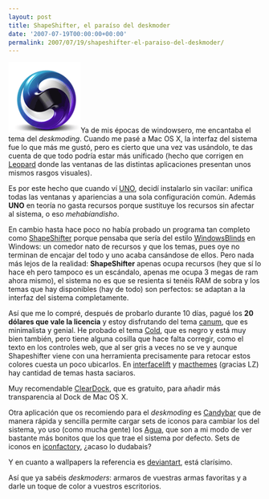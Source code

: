 ```yaml
---
layout: post
title: ShapeShifter, el paraíso del deskmoder
date: '2007-07-19T00:00:00+00:00'
permalink: 2007/07/19/shapeshifter-el-paraiso-del-deskmoder/
---
```

<img src='/assets/zz6c0cad14.png' alt='shapeshifter 2.4' class="derecha" />Ya de mis épocas de windowsero, me encantaba el tema del <em>deskmoding</em>. Cuando me pasé a Mac OS X, la interfaz del sistema fue lo que más me gustó, pero es cierto que una vez vas usándolo, te das cuenta de que todo podría estar más unificado (hecho que corrigen en <a href="http://www.apple.com/macosx/leopard/">Leopard</a> donde las ventanas de las distintas aplicaciones presentan unos mismos rasgos visuales). 

Es por este hecho que cuando ví <a href="http://gui.interacto.net/">UNO</a>, decidí instalarlo sin vacilar: unifica todas las ventanas y apariencias a una sola configuración común. Además <strong>UNO</strong> en teoría no gasta recursos porque sustituye los recursos sin afectar al sistema, o eso <em>mehabíandisho</em>. 

En cambio hasta hace poco no había probado un programa tan completo como <a href="http://unsanity.com/haxies/shapeshifter">ShapeShifter</a> porque pensaba que sería del estilo <a href="http://www.stardock.com/products/windowblinds/">WindowsBlinds</a> en Windows: un comedor nato de recursos y que los temas, pues oye no terminan de encajar del todo y uno acaba cansándose de ellos. Pero nada más lejos de la realidad: <strong>ShapeShifter</strong> apenas ocupa recursos (hey que sí lo hace eh pero tampoco es un escándalo, apenas me ocupa 3 megas de ram ahora mismo), el sistema no es que se resienta si tenéis RAM de sobra y los temas que hay disponibles (hay de todo) son perfectos: se adaptan a la interfaz del sistema completamente.

Así que me lo compré, después de probarlo durante 10 días, pagué los <strong>20 dólares que vale la licencia</strong> y estoy disfrutando del tema <a href="http://macthemes2.net/2007/07/08/theme-review-canum/">canum</a>, que es minimalista y genial. He probado el tema <a href="http://interfacelift.com/themes-mac/details.php?id=168">Cold</a>, que es negro y está muy bien también, pero tiene alguna cosilla que hace falta corregir, como el texto en los controles web, que al ser gris a veces no se ve y aunque Shapeshifter viene con una herramienta precisamente para retocar estos colores cuesta un poco ubicarlos. En <a href="http://interfacelift.com/themes-mac/">interfacelift</a> y <a href="http://macthemes2.net/">macthemes</a> (gracias LZ) hay cantidad de temas hasta saciaros.

Muy recomendable <a href="http://unsanity.com/haxies/cleardock">ClearDock</a>, que es gratuito, para añadir más transparencia al Dock de Mac OS X.

Otra aplicación que os recomiendo para el <em>deskmoding</em> es <a href="http://www.panic.com/candybar/">Candybar</a> que de manera rápida y sencilla permite cargar sets de iconos para cambiar los del sistema, yo uso (como mucha gente) los <a href="http://iconfactory.com/freeware/preview/agua">Agua</a>, que son a mi modo de ver bastante más bonitos que los que trae el sistema por defecto. Sets de iconos en <a href="http://iconfactory.com/home">iconfactory</a>, ¿acaso lo dudabais? 

Y en cuanto a wallpapers la referencia es <a href="http://www.deviantart.com/">deviantart</a>, está clarísimo.  

Así que ya sabéis <em>deskmoders</em>: armaros de vuestras armas favoritas y a darle un toque de color a vuestros escritorios.
